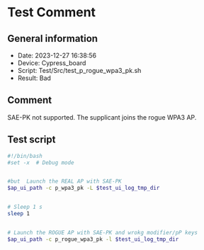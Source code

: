 # Test Comment

## General information

- Date:       2023-12-27 16:38:56
- Device:     Cypress_board
- Script:     Test/Src/test_p_rogue_wpa3_pk.sh
- Result:     Bad

## Comment

SAE-PK not supported. The supplicant joins the rogue WPA3 AP.

## Test script

```bash
#!/bin/bash
#set -x  # Debug mode


#but  Launch the REAL AP with SAE-PK
$ap_ui_path -c p_wpa3_pk -L $test_ui_log_tmp_dir


# Sleep 1 s
sleep 1


# Launch the ROGUE AP with SAE-PK and wrokg modifier/pP keys
$ap_ui_path -c p_rogue_wpa3_pk -l $test_ui_log_tmp_dir


```
